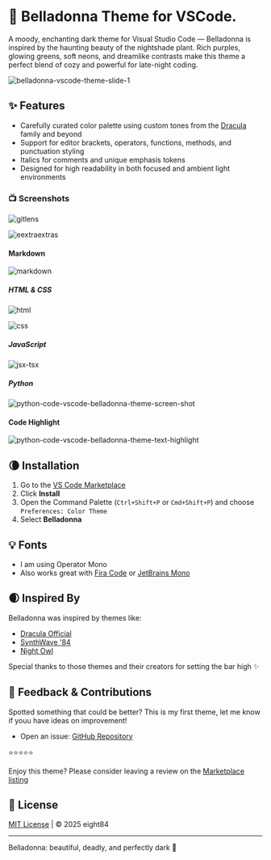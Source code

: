 # 🌙 Belladonna Theme for VSCode. 

A moody, enchanting dark theme for Visual Studio Code — Belladonna is inspired by the haunting beauty of the nightshade plant. Rich purples, glowing greens, soft neons, and dreamlike contrasts make this theme a perfect blend of cozy and powerful for late-night coding.

![belladonna-vscode-theme-slide-1](https://github.com/user-attachments/assets/30352e3e-9665-4345-9562-8d10ba723727)


## ✨ Features

- Carefully curated color palette using custom tones from the [Dracula](https://draculatheme.com/) family and beyond
- Support for editor brackets, operators, functions, methods, and punctuation styling
- Italics for comments and unique emphasis tokens
- Designed for high readability in both focused and ambient light environments

### 📺 Screenshots

![gitlens](https://github.com/user-attachments/assets/debb62ff-5783-4a67-97b6-b4d6b61ad8c6)


![eextraextras](https://github.com/user-attachments/assets/ccf38f0e-2e22-4750-90fe-0ee6e87777e1)


#### Markdown

![markdown](https://github.com/user-attachments/assets/451c9a44-9f25-4283-b84d-4dd969d0f12e)

##### HTML & CSS

![html](https://github.com/user-attachments/assets/a873b48d-ad98-4cba-9db2-c6215363b188)

![css](https://github.com/user-attachments/assets/53befa11-db96-46d8-96aa-b567bf532115)


##### JavaScript

![jsx-tsx](https://github.com/user-attachments/assets/e123cc98-2c47-4860-9f92-5818cba9a459)

##### Python

![python-code-vscode-belladonna-theme-screen-shot](https://github.com/user-attachments/assets/1e83fc00-0289-4c2d-8038-33feb56d9745)

#### Code Highlight

![python-code-vscode-belladonna-theme-text-highlight](https://github.com/user-attachments/assets/50a2c17b-ab6f-44d4-af25-6a45174f3170)






## 🌘 Installation

1. Go to the [VS Code Marketplace](https://marketplace.visualstudio.com/items?itemName=eight84.belladonna-theme)
2. Click **Install**
3. Open the Command Palette (`Ctrl+Shift+P` or `Cmd+Shift+P`) and choose `Preferences: Color Theme`
4. Select **Belladonna**

## 💡 Fonts

- I am using Operator Mono
- Also works great with [Fira Code](https://github.com/tonsky/FiraCode) or [JetBrains Mono](https://www.jetbrains.com/lp/mono/) 


## 🌒 Inspired By

Belladonna was inspired by themes like:

- [Dracula Official](https://draculatheme.com/)
- [SynthWave '84](https://marketplace.visualstudio.com/items?itemName=RobbOwen.synthwave-vscode)
- [Night Owl](https://marketplace.visualstudio.com/items?itemName=sdras.night-owl)

Special thanks to those themes and their creators for setting the bar high ✨

## 🤝 Feedback & Contributions

Spotted something that could be better? This is my first theme, let me know if youu have ideas on improvement! 

- Open an issue: [GitHub Repository](https://github.com/eight84/belladonna-theme)


⭐⭐⭐⭐⭐

Enjoy this theme? Please consider leaving a review on the [Marketplace listing](https://marketplace.visualstudio.com/items?itemName=eight84.belladonna-theme)

## 📄 License

[MIT License](LICENSE) | © 2025 eight84

---

Belladonna: beautiful, deadly, and perfectly dark 🌿
